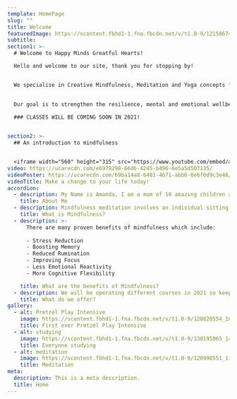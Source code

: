 ```yaml
---
template: HomePage
slug: ""
title: Welcome
featuredImage: https://scontent.fbhd1-1.fna.fbcdn.net/v/t1.0-9/121586746_116307053577249_6734447398446841568_o.jpg?_nc_cat=109&ccb=2&_nc_sid=e3f864&_nc_ohc=gNOnyvQtyJ8AX_rH1T5&_nc_ht=scontent.fbhd1-1.fna&oh=0d46c035c5bde07b91996b9a6b7137af&oe=60295FA4
subtitle: 
section1: >-
  # Welcome to Happy Minds Greatful Hearts!

  Hello and welcome to our site, thank you for stopping by!


  We specialise in Creative Mindfulness, Meditation and Yoga concepts for kids ranging from preschool to teens.

  
  Our goal is to strengthen the resilience, mental and emotional wellbeing of our children through fun and engaging creative play, mindfulness, meditation and yoga techniques

  ### CLASSES WILL BE COMING SOON IN 2021!

  
section2: >-
  ## An introduction to mindfulness


  <iframe width="560" height="315" src="https://www.youtube.com/embed/aA2FpuH6s94" frameborder="0" allow="accelerometer; autoplay; clipboard-write; encrypted-media; gyroscope; picture-in-picture" allowfullscreen></iframe>
video: https://ucarecdn.com/e6979298-66d6-4245-b496-6e5a5d507135/
videoPoster: https://ucarecdn.com/69ba14a8-6481-4671-abb6-0e6f0d9c3e46/
videoTitle: Make a change to your life today!
accordion:
  - description: My Name is Amanda, I am a mum of 10 amazing children and I began my journey into mindfullness and meditation 2 years ago. I practice meditation everyday and have a passion for spreading my joy with others. 
    title: About Me
  - description: Mindfulness meditation involves an individual sitting in silence and paying attention to any thoughts, sounds and sensations from breathing or parts of the body, and bringing the mind back whenever it starts to wander.
    title: What is Mindfulness?
  - description: >-
      There are many proven benefits of mindfulness which include:
   
      - Stress Reduction
      - Boosting Memory
      - Reduced Rumination
      - Improving Focus
      - Less Emotional Reactivity
      - More Cognitive Flexibility

    title: What are the benefits of Mindfulness?
  - description: We will be operating different courses in 2021 so keep your eyes peeled!
    title: What do we offer?
gallery:
  - alt: Pretzel Play Intensive
    image: https://scontent.fbhd1-1.fna.fbcdn.net/v/t1.0-9/120820554_108945350980086_4831042277916924348_o.jpg?_nc_cat=107&ccb=2&_nc_sid=a26aad&_nc_ohc=W3_K7GeRDuMAX8lObJY&_nc_ht=scontent.fbhd1-1.fna&oh=1abec1b7d2c8a3e626192adf2e2a1207&oe=602A9ACD
    title: First ever Pretzel Play Intensive
  - alt: studying
    image: https://scontent.fbhd1-1.fna.fbcdn.net/v/t1.0-9/130195965_145049014036386_8611282711646440076_o.jpg?_nc_cat=110&ccb=2&_nc_sid=9267fe&_nc_ohc=uodahNyQn8UAX80A180&_nc_ht=scontent.fbhd1-1.fna&oh=16718b3ae567bbb1b07d87cbcfc47073&oe=602B685A
    title: Everyone studying
  - alt: meditation
    image: https://scontent.fbhd1-1.fna.fbcdn.net/v/t1.0-9/120998551_111088257432462_8093130501945668510_o.jpg?_nc_cat=104&ccb=2&_nc_sid=9267fe&_nc_ohc=nIi8btMdxBIAX8CV6O8&_nc_ht=scontent.fbhd1-1.fna&oh=b23086eb66673d74a0e711ec1f384f02&oe=6028AFE5
    title: Meditation
meta:
  description: This is a meta description.
  title: Home
---
```

